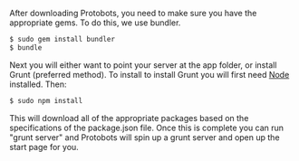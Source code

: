 
After downloading Protobots, you need to make sure you have the appropriate gems. To do this, we use bundler.

```ruby
$ sudo gem install bundler
$ bundle
```

Next you will either want to point your server at the app folder, or install Grunt (preferred method). To install to install Grunt you will first need [Node](http://nodejs.org/download/) installed. Then:

```ruby
$ sudo npm install
```

This will download all of the appropriate packages based on the specifications of the package.json file. Once this is complete you can run "grunt server" and Protobots will spin up a grunt server and open up the start page for you. 
